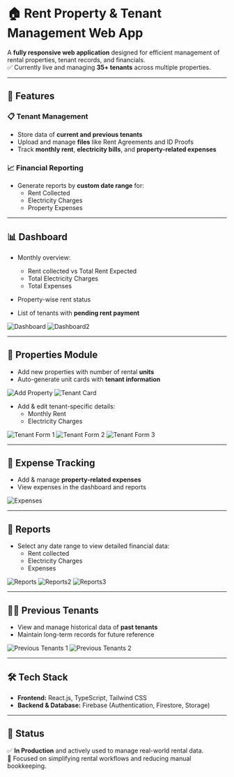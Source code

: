 # 🏠 Rent Property & Tenant Management Web App

A **fully responsive web application** designed for efficient management of rental properties, tenant records, and financials.  
✅ Currently live and managing **35+ tenants** across multiple properties.

---

## 🚀 Features

### 📋 Tenant Management
- Store data of **current and previous tenants**
- Upload and manage **files** like Rent Agreements and ID Proofs
- Track **monthly rent**, **electricity bills**, and **property-related expenses**

### 📈 Financial Reporting
- Generate reports by **custom date range** for:
  - Rent Collected
  - Electricity Charges
  - Property Expenses

---

## 📊 Dashboard

- Monthly overview:  
  - Rent collected vs Total Rent Expected  
  - Total Electricity Charges  
  - Total Expenses

- Property-wise rent status  
- List of tenants with **pending rent payment**

![Dashboard](https://github.com/user-attachments/assets/12d2ab54-ce9f-4147-9c28-4de904d18da1)
![Dashboard2](https://github.com/user-attachments/assets/31ba0cb9-45b7-4017-90f8-4d897431822a)

---

## 🏢 Properties Module

- Add new properties with number of rental **units**
- Auto-generate unit cards with **tenant information**

![Add Property](https://github.com/user-attachments/assets/ac06facf-2f7f-4a12-9daf-8a75c8bc3f96)
![Tenant Card](https://github.com/user-attachments/assets/f6ee07e9-d772-46a0-b4e9-cfbe373a8c61)

- Add & edit tenant-specific details:
  - Monthly Rent
  - Electricity Charges

![Tenant Form 1](https://github.com/user-attachments/assets/d3b36351-be17-4ed1-bb28-f5408afa3a20)
![Tenant Form 2](https://github.com/user-attachments/assets/4b9bcb38-a29e-4557-a823-a695f7b31ffd)
![Tenant Form 3](https://github.com/user-attachments/assets/d232501f-558e-4002-a056-a696ff98efff)

---

## 💸 Expense Tracking

- Add & manage **property-related expenses**
- View expenses in the dashboard and reports

![Expenses](https://github.com/user-attachments/assets/1b2d41ac-9f1a-476b-9c9f-69089b9da49d)

---

## 📑 Reports

- Select any date range to view detailed financial data:
  - Rent collected
  - Electricity Charges
  - Expenses

![Reports](https://github.com/user-attachments/assets/9862fff0-8408-45f6-83a4-ce1177a45254)
![Reports2](https://github.com/user-attachments/assets/8ca1e88d-3021-42be-8fe1-e0a1da4373c8)
![Reports3](https://github.com/user-attachments/assets/b803e6a0-25bf-468f-9b7b-b9e2589720d4)

---

## 🕵️‍♂️ Previous Tenants

- View and manage historical data of **past tenants**
- Maintain long-term records for future reference

![Previous Tenants 1](https://github.com/user-attachments/assets/7153dbaa-0778-476e-a37a-994c9be6f88a)
![Previous Tenants 2](https://github.com/user-attachments/assets/ff7f6b79-99f4-4532-a625-40ac92efa860)

---

## 🛠️ Tech Stack

- **Frontend:** React.js, TypeScript, Tailwind CSS  
- **Backend & Database:** Firebase (Authentication, Firestore, Storage)

---

## 📌 Status

✅ **In Production** and actively used to manage real-world rental data.  
🎯 Focused on simplifying rental workflows and reducing manual bookkeeping.
